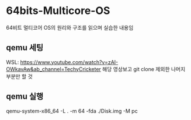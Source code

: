 # 64bits-Multicore-OS
64비트 멀티코어 OS의 원리와 구조를 읽으며 실습한 내용임

## qemu 세팅
WSL: https://www.youtube.com/watch?v=zAI-OWkavAw&ab_channel=TechyCricketer
해당 영상보고 git clone 제외한 나머지 부분만 할 것

## qemu 실행
qemu-system-x86_64 -L . -m 64 -fda ./Disk.img -M pc
